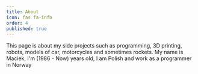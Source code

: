 ```yaml
---
title: About
icon: fas fa-info
order: 4
published: true
---
```



This page is about my side projects such as programming, 3D printing, robots, models of car, motorcycles and sometimes rockets.
My name is Maciek, I'm (1986 - Now) years old, I am Polish and work as a programmer in Norway